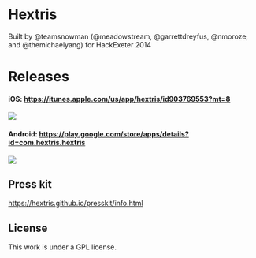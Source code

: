 Hextris
==========

Built by @teamsnowman (@meadowstream, @garrettdreyfus, @nmoroze, and @themichaelyang) for HackExeter 2014

# Releases
#### iOS: https://itunes.apple.com/us/app/hextris/id903769553?mt=8
![](http://i.imgur.com/KBYZcf5.png)

#### Android: https://play.google.com/store/apps/details?id=com.hextris.hextris
![](http://i.imgur.com/mxj8yKs.png)

## Press kit

https://hextris.github.io/presskit/info.html

## License

This work is under a GPL license.
